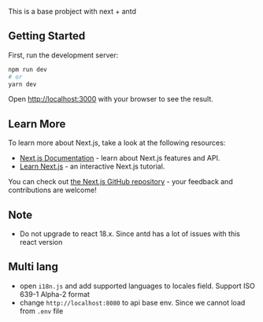 This is a base probject with next + antd

## Getting Started

First, run the development server:

```bash
npm run dev
# or
yarn dev
```

Open [http://localhost:3000](http://localhost:3000) with your browser to see the result.

## Learn More

To learn more about Next.js, take a look at the following resources:

- [Next.js Documentation](https://nextjs.org/docs) - learn about Next.js features and API.
- [Learn Next.js](https://nextjs.org/learn) - an interactive Next.js tutorial.

You can check out [the Next.js GitHub repository](https://github.com/zeit/next.js/) - your feedback and contributions are welcome!

## Note
- Do not upgrade to react 18.x. Since antd has a lot of issues with this react version

## Multi lang
- open `i18n.js` and add supported languages to locales field. Support ISO 639-1 Alpha-2 format
- change `http://localhost:8080` to api base env. Since we cannot load from `.env` file